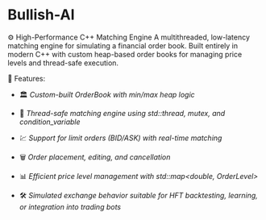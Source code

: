 # Bullish-AI
⚙️ High-Performance C++ Matching Engine
A multithreaded, low-latency matching engine for simulating a financial order book. Built entirely in modern C++ with custom heap-based order books for managing price levels and thread-safe execution.

🧠 Features:

- 🏛 *Custom-built OrderBook with min/max heap logic*

- 🧵 *Thread-safe matching engine using std::thread, mutex, and condition_variable*

- 💹 *Support for limit orders (BID/ASK) with real-time matching*

- 🗑 *Order placement, editing, and cancellation*

- 📊 *Efficient price level management with std::map<double, OrderLevel>*

- 🛠 *Simulated exchange behavior suitable for HFT backtesting, learning, or integration into trading bots*
